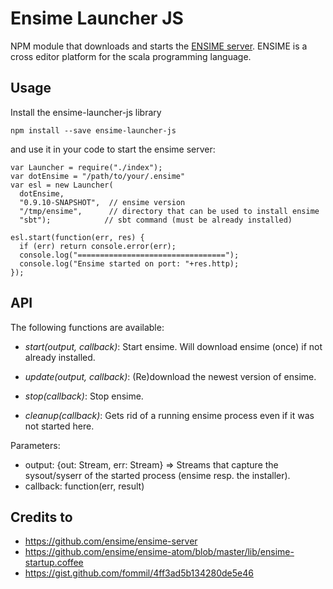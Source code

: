 Ensime Launcher JS
==================

NPM module that downloads and starts the [ENSIME server](https://github.com/ensime/ensime-server). ENSIME is a cross editor platform
for the scala programming language.


Usage
-----
Install the ensime-launcher-js library

    npm install --save ensime-launcher-js

and use it in your code to start the ensime server:

    var Launcher = require("./index");
    var dotEnsime = "/path/to/your/.ensime"
    var esl = new Launcher(
      dotEnsime,
      "0.9.10-SNAPSHOT",  // ensime version
      "/tmp/ensime",      // directory that can be used to install ensime
      "sbt");            // sbt command (must be already installed)

    esl.start(function(err, res) {
      if (err) return console.error(err);
      console.log("=================================");
      console.log("Ensime started on port: "+res.http);
    });



API
---
The following functions are available:

  - *start(output, callback)*:
      Start ensime. Will download ensime (once) if not already installed.

  - *update(output, callback)*:
      (Re)download the newest version of ensime.

  - *stop(callback)*:
      Stop ensime.

  - *cleanup(callback)*:
      Gets rid of a running ensime process even if it was not started here.

Parameters:

  - output: {out: Stream, err: Stream} => Streams that capture the sysout/syserr of the started process (ensime resp. the installer).
  - callback: function(err, result)


Credits to
----------
- https://github.com/ensime/ensime-server
- https://github.com/ensime/ensime-atom/blob/master/lib/ensime-startup.coffee
- https://gist.github.com/fommil/4ff3ad5b134280de5e46